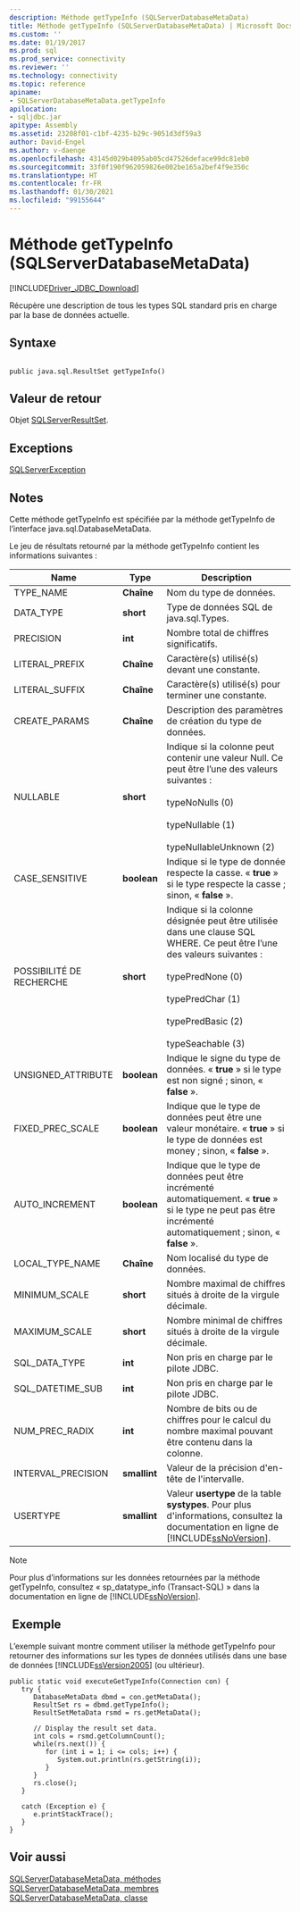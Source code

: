 ```yaml
---
description: Méthode getTypeInfo (SQLServerDatabaseMetaData)
title: Méthode getTypeInfo (SQLServerDatabaseMetaData) | Microsoft Docs
ms.custom: ''
ms.date: 01/19/2017
ms.prod: sql
ms.prod_service: connectivity
ms.reviewer: ''
ms.technology: connectivity
ms.topic: reference
apiname:
- SQLServerDatabaseMetaData.getTypeInfo
apilocation:
- sqljdbc.jar
apitype: Assembly
ms.assetid: 23208f01-c1bf-4235-b29c-9051d3df59a3
author: David-Engel
ms.author: v-daenge
ms.openlocfilehash: 43145d029b4095ab05cd47526deface99dc81eb0
ms.sourcegitcommit: 33f0f190f962059826e002be165a2bef4f9e350c
ms.translationtype: HT
ms.contentlocale: fr-FR
ms.lasthandoff: 01/30/2021
ms.locfileid: "99155644"
---
```

# <a name="gettypeinfo-method-sqlserverdatabasemetadata"></a>Méthode getTypeInfo (SQLServerDatabaseMetaData)
[!INCLUDE[Driver_JDBC_Download](../../../includes/driver_jdbc_download.md)]

  Récupère une description de tous les types SQL standard pris en charge par la base de données actuelle.  
  
## <a name="syntax"></a>Syntaxe  
  
```  
  
public java.sql.ResultSet getTypeInfo()  
```  
  
## <a name="return-value"></a>Valeur de retour  
 Objet [SQLServerResultSet](../../../connect/jdbc/reference/sqlserverresultset-class.md).  
  
## <a name="exceptions"></a>Exceptions  
 [SQLServerException](../../../connect/jdbc/reference/sqlserverexception-class.md)  
  
## <a name="remarks"></a>Notes  
 Cette méthode getTypeInfo est spécifiée par la méthode getTypeInfo de l’interface java.sql.DatabaseMetaData.  
  
 Le jeu de résultats retourné par la méthode getTypeInfo contient les informations suivantes :  
  
|Name|Type|Description|  
|----------|----------|-----------------|  
|TYPE_NAME|**Chaîne**|Nom du type de données.|  
|DATA_TYPE|**short**|Type de données SQL de java.sql.Types.|  
|PRECISION|**int**|Nombre total de chiffres significatifs.|  
|LITERAL_PREFIX|**Chaîne**|Caractère(s) utilisé(s) devant une constante.|  
|LITERAL_SUFFIX|**Chaîne**|Caractère(s) utilisé(s) pour terminer une constante.|  
|CREATE_PARAMS|**Chaîne**|Description des paramètres de création du type de données.|  
|NULLABLE|**short**|Indique si la colonne peut contenir une valeur Null. Ce peut être l’une des valeurs suivantes :<br /><br /> typeNoNulls (0)<br /><br /> typeNullable (1)<br /><br /> typeNullableUnknown (2)|  
|CASE_SENSITIVE|**boolean**|Indique si le type de donnée respecte la casse. « **true** » si le type respecte la casse ; sinon, « **false** ».|  
|POSSIBILITÉ DE RECHERCHE|**short**|Indique si la colonne désignée peut être utilisée dans une clause SQL WHERE. Ce peut être l’une des valeurs suivantes :<br /><br /> typePredNone (0)<br /><br /> typePredChar (1)<br /><br /> typePredBasic (2)<br /><br /> typeSeachable (3)|  
|UNSIGNED_ATTRIBUTE|**boolean**|Indique le signe du type de données. « **true** » si le type est non signé ; sinon, « **false** ».|  
|FIXED_PREC_SCALE|**boolean**|Indique que le type de données peut être une valeur monétaire. « **true** » si le type de données est money ; sinon, « **false** ».|  
|AUTO_INCREMENT|**boolean**|Indique que le type de données peut être incrémenté automatiquement. « **true** » si le type ne peut pas être incrémenté automatiquement ; sinon, « **false** ».|  
|LOCAL_TYPE_NAME|**Chaîne**|Nom localisé du type de données.|  
|MINIMUM_SCALE|**short**|Nombre maximal de chiffres situés à droite de la virgule décimale.|  
|MAXIMUM_SCALE|**short**|Nombre minimal de chiffres situés à droite de la virgule décimale.|  
|SQL_DATA_TYPE|**int**|Non pris en charge par le pilote JDBC.|  
|SQL_DATETIME_SUB|**int**|Non pris en charge par le pilote JDBC.|  
|NUM_PREC_RADIX|**int**|Nombre de bits ou de chiffres pour le calcul du nombre maximal pouvant être contenu dans la colonne.|  
|INTERVAL_PRECISION|**smallint**|Valeur de la précision d'en-tête de l'intervalle.|  
|USERTYPE|**smallint**|Valeur **usertype** de la table **systypes**. Pour plus d'informations, consultez la documentation en ligne de [!INCLUDE[ssNoVersion](../../../includes/ssnoversion-md.md)].|  
  
> [!NOTE]  
>  Pour plus d’informations sur les données retournées par la méthode getTypeInfo, consultez « sp_datatype_info (Transact-SQL) » dans la documentation en ligne de [!INCLUDE[ssNoVersion](../../../includes/ssnoversion-md.md)].  
  
## <a name="example"></a> Exemple  
 L’exemple suivant montre comment utiliser la méthode getTypeInfo pour retourner des informations sur les types de données utilisés dans une base de données [!INCLUDE[ssVersion2005](../../../includes/ssversion2005-md.md)] (ou ultérieur).  
  
```  
public static void executeGetTypeInfo(Connection con) {  
   try {  
      DatabaseMetaData dbmd = con.getMetaData();  
      ResultSet rs = dbmd.getTypeInfo();  
      ResultSetMetaData rsmd = rs.getMetaData();  
  
      // Display the result set data.  
      int cols = rsmd.getColumnCount();  
      while(rs.next()) {  
         for (int i = 1; i <= cols; i++) {  
            System.out.println(rs.getString(i));  
         }  
      }  
      rs.close();  
   }   
  
   catch (Exception e) {  
      e.printStackTrace();  
   }  
}  
```  
  
## <a name="see-also"></a>Voir aussi  
 [SQLServerDatabaseMetaData, méthodes](../../../connect/jdbc/reference/sqlserverdatabasemetadata-methods.md)   
 [SQLServerDatabaseMetaData, membres](../../../connect/jdbc/reference/sqlserverdatabasemetadata-members.md)   
 [SQLServerDatabaseMetaData, classe](../../../connect/jdbc/reference/sqlserverdatabasemetadata-class.md)  
  
  
